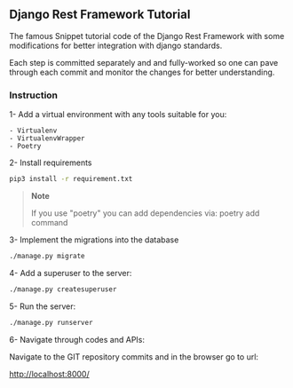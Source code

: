 ## Django Rest Framework Tutorial

The famous Snippet tutorial code of the Django Rest Framework with some modifications for better integration with django standards.

Each step is committed separately and and fully-worked so one can pave through each commit and monitor the changes for better understanding.

### Instruction

1- Add a virtual environment with any tools suitable for you:

    - Virtualenv
    - VirtualenvWrapper
    - Poetry

2- Install requirements

```bash
pip3 install -r requirement.txt
```
> **Note**
>
> If you use "poetry" you can add dependencies via:
> poetry add command

3- Implement the migrations into the database

```bash
./manage.py migrate
```

4- Add a superuser to the server:

```bash
./manage.py createsuperuser
```

5- Run the server:

```bash
./manage.py runserver
```

6- Navigate through codes and APIs:

Navigate to the GIT repository commits and in the browser go to url:

[http://localhost:8000/](http://localhost:8000/)


